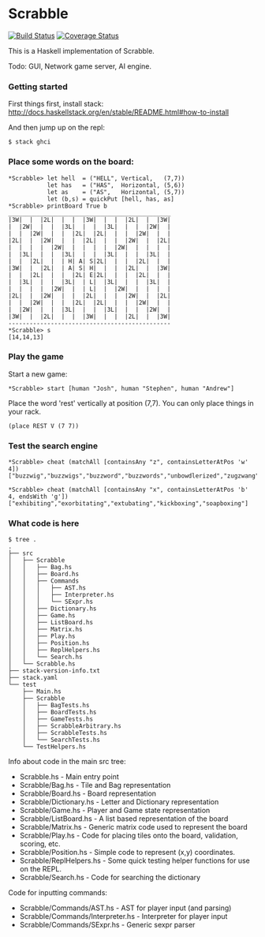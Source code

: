 # Scrabble

[![Build Status](https://travis-ci.org/joshcough/Scrabble.png?branch=master)](https://travis-ci.org/joshcough/Scrabble)
[![Coverage Status](https://coveralls.io/repos/github/joshcough/Scrabble/badge.svg?branch=master)](https://coveralls.io/github/joshcough/Scrabble?branch=master)

This is a Haskell implementation of Scrabble.

Todo: GUI, Network game server, AI engine.

### Getting started

First things first, install stack: http://docs.haskellstack.org/en/stable/README.html#how-to-install

And then jump up on the repl:

    $ stack ghci

### Place some words on the board:

    *Scrabble> let hell  = ("HELL", Vertical,   (7,7))
               let has   = ("HAS",  Horizontal, (5,6))
               let as    = ("AS",   Horizontal, (5,7))
               let (b,s) = quickPut [hell, has, as]
    *Scrabble> printBoard True b
    ______________________________________________
    |3W|  |  |2L|  |  |  |3W|  |  |  |2L|  |  |3W|
    |  |2W|  |  |  |3L|  |  |  |3L|  |  |  |2W|  |
    |  |  |2W|  |  |  |2L|  |2L|  |  |  |2W|  |  |
    |2L|  |  |2W|  |  |  |2L|  |  |  |2W|  |  |2L|
    |  |  |  |  |2W|  |  |  |  |  |2W|  |  |  |  |
    |  |3L|  |  |  |3L|  |  |  |3L|  |  |  |3L|  |
    |  |  |2L|  |  | H| A| S|2L|  |  |  |2L|  |  |
    |3W|  |  |2L|  | A| S| H|  |  |  |2L|  |  |3W|
    |  |  |2L|  |  |  |2L| E|2L|  |  |  |2L|  |  |
    |  |3L|  |  |  |3L|  | L|  |3L|  |  |  |3L|  |
    |  |  |  |  |2W|  |  | L|  |  |2W|  |  |  |  |
    |2L|  |  |2W|  |  |  |2L|  |  |  |2W|  |  |2L|
    |  |  |2W|  |  |  |2L|  |2L|  |  |  |2W|  |  |
    |  |2W|  |  |  |3L|  |  |  |3L|  |  |  |2W|  |
    |3W|  |  |2L|  |  |  |3W|  |  |  |2L|  |  |3W|
    ----------------------------------------------
    *Scrabble> s
    [14,14,13]

### Play the game

Start a new game:

    *Scrabble> start [human "Josh", human "Stephen", human "Andrew"]

Place the word 'rest' vertically at position (7,7). You can only place things in your rack.

    (place REST V (7 7))

### Test the search engine

    *Scrabble> cheat (matchAll [containsAny "z", containsLetterAtPos 'w' 4])
    ["buzzwig","buzzwigs","buzzword","buzzwords","unbowdlerized","zugzwang","zugzwanged","zugzwanging","zugzwangs"]

    *Scrabble> cheat (matchAll [containsAny "x", containsLetterAtPos 'b' 4, endsWith 'g'])
    ["exhibiting","exorbitating","extubating","kickboxing","soapboxing"]

### What code is here

```
$ tree .
.
├── src
│   ├── Scrabble
│   │   ├── Bag.hs
│   │   ├── Board.hs
│   │   ├── Commands
│   │   │   ├── AST.hs
│   │   │   ├── Interpreter.hs
│   │   │   └── SExpr.hs
│   │   ├── Dictionary.hs
│   │   ├── Game.hs
│   │   ├── ListBoard.hs
│   │   ├── Matrix.hs
│   │   ├── Play.hs
│   │   ├── Position.hs
│   │   ├── ReplHelpers.hs
│   │   └── Search.hs
│   └── Scrabble.hs
├── stack-version-info.txt
├── stack.yaml
└── test
    ├── Main.hs
    ├── Scrabble
    │   ├── BagTests.hs
    │   ├── BoardTests.hs
    │   ├── GameTests.hs
    │   ├── ScrabbleArbitrary.hs
    │   ├── ScrabbleTests.hs
    │   └── SearchTests.hs
    └── TestHelpers.hs
```

Info about code in the main src tree:

* Scrabble.hs             - Main entry point
* Scrabble/Bag.hs         - Tile and Bag representation
* Scrabble/Board.hs       - Board representation
* Scrabble/Dictionary.hs  - Letter and Dictionary representation
* Scrabble/Game.hs        - Player and Game state representation
* Scrabble/ListBoard.hs   - A list based representation of the board
* Scrabble/Matrix.hs      - Generic matrix code used to represent the board
* Scrabble/Play.hs        - Code for placing tiles onto the board, validation, scoring, etc.
* Scrabble/Position.hs    - Simple code to represent (x,y) coordinates.
* Scrabble/ReplHelpers.hs - Some quick testing helper functions for use on the REPL.
* Scrabble/Search.hs      - Code for searching the dictionary

Code for inputting commands:

* Scrabble/Commands/AST.hs         - AST for player input (and parsing)
* Scrabble/Commands/Interpreter.hs - Interpreter for player input
* Scrabble/Commands/SExpr.hs       - Generic sexpr parser

